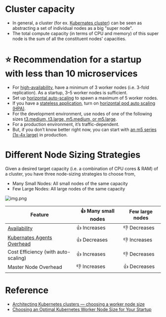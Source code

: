 
# Cluster capacity
- In general, a cluster (for ex. [Kubernates cluster](../../6_DevOps/Kubernates.md)) can be seen as abstracting a set of individual nodes as a big "super node".
- The total compute capacity (in terms of CPU and memory) of this super node is the sum of all the constituent nodes' capacities.

# :star: Recommendation for a startup with less than 10 microservices
- For [high-availability](../HighAvailability.md), have a minimum of 3 worker nodes (i.e. 3-fold replication). As a startup, 3–5 worker nodes is sufficient.
- Set up [horizontal auto-scaling](../../../2_AWSComponents/4_ComputeServices/AmazonEC2/AutoScalingGroup/README.md) to spawn a maximum of 5 worker nodes.
- If you have a [stateless application](../README.md#star-stateless-protocol), turn on [horizontal pod auto scaling (HPA)](../../6_DevOps/Kubernates.md#star-horizontal-pod-autoscaling).
- For the development environment, use nodes of one of the following sizes [t3.medium, t3.large, m5.medium, or m5.large](../../../2_AWSComponents/4_ComputeServices/AmazonEC2/ReadMe.md).
- For a production environment, it’s traffic-dependent. 
- But, if you don’t know better right now, you can start with [an m5 series (1x-4x large)](../../../2_AWSComponents/4_ComputeServices/AmazonEC2/ReadMe.md) in production.

# Different Node Sizing Strategies

Given a desired target capacity (i.e. a combination of CPU cores & RAM) of a cluster, you have three node-sizing strategies to choose from,
- Many Small Nodes: All small nodes of the same capacity
- Few Large Nodes: All large nodes of the same capacity

![img.png](https://learnk8s.io/a/9b6d0691337289c039f1a33201e15a3f.svg)

| Feature                                                         | :+1: Many small nodes | Few large nodes |
|-----------------------------------------------------------------|-----------------------|-----------------|
| [Availability](../HighAvailability.md)                          | :+1: Increases        | :-1: Decreases  |
| [Kubernates Agents Overhead](../../6_DevOps/Kubernates.md#pods) | :+1: Decreases        | :-1: Increases  |
| Cost Efficiency (with auto-scaling)                             | :+1: Increases        | :-1: Decreases  |
| Master Node Overhead                                            | :-1: Increases        | :+1: Decreases  |

# Reference
- [Architecting Kubernetes clusters — choosing a worker node size](https://learnk8s.io/kubernetes-node-size)
- [Choosing an Optimal Kubernetes Worker Node Size for Your Startup](https://blog.devgenius.io/choosing-an-optimal-kubernetes-worker-node-size-e0eacab408c4)